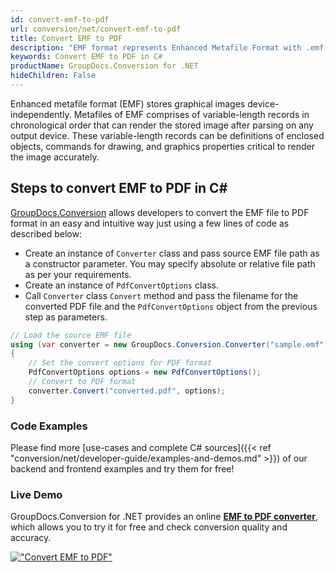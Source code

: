```yaml
---
id: convert-emf-to-pdf
url: conversion/net/convert-emf-to-pdf
title: Convert EMF to PDF
description: "EMF format represents Enhanced Metafile Format with .emf extension. Learn how to convert EMF to PDF file programmatically in C# language using GroupDocs.Conversion for .NET library."
keywords: Convert EMF to PDF in C#
productName: GroupDocs.Conversion for .NET
hideChildren: False
---
```


Enhanced metafile format (EMF) stores graphical images device-independently. Metafiles of EMF comprises of variable-length records in chronological order that can render the stored image after parsing on any output device. These variable-length records can be definitions of enclosed objects, commands for drawing, and graphics properties critical to render the image accurately.

## Steps to convert EMF to PDF in C#

[GroupDocs.Conversion](https://products.groupdocs.com/conversion/net) allows developers to convert the EMF file to PDF format in an easy and intuitive way just using a few lines of code as described below:

* Create an instance of `Converter` class and pass source EMF file path as a constructor parameter. You may specify absolute or relative file path as per your requirements. 
* Create an instance of `PdfConvertOptions` class.
* Call `Converter` class `Convert` method and pass the filename for the converted PDF file and the `PdfConvertOptions` object from the previous step as parameters.

```csharp
// Load the source EMF file
using (var converter = new GroupDocs.Conversion.Converter("sample.emf"))
{
    // Set the convert options for PDF format
    PdfConvertOptions options = new PdfConvertOptions();
    // Convert to PDF format
    converter.Convert("converted.pdf", options);
}
```

### Code Examples

Please find more [use-cases and complete C# sources]({{< ref "conversion/net/developer-guide/examples-and-demos.md" >}}) of our backend and frontend examples and try them for free!

### Live Demo

GroupDocs.Conversion for .NET provides an online [**EMF to PDF converter**](https://products.groupdocs.app/conversion/emf-to-pdf), which allows you to try it for free and check conversion quality and accuracy.

[!["Convert EMF to PDF"](conversion/net/images/convert-emf-to-pdf.png)](https://products.groupdocs.app/conversion/emf-to-pdf)